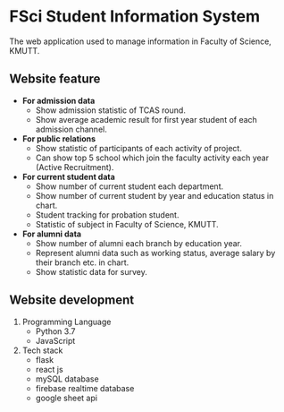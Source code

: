 # FSci Student Information System
The web application used to manage information in Faculty of Science, KMUTT.

## Website feature
 - **For admission data**
	- Show admission statistic of TCAS round.
	- Show average academic result for first year student of each admission channel.
 - **For public relations**
	 - Show statistic of participants of each activity of project.
	 - Can show top 5 school which join the faculty activity each year (Active Recruitment).
 - **For current student data**
	- Show number of current student each department.
	- Show number of current student by year and education status in chart.
	- Student tracking for probation student.
	- Statistic of subject in Faculty of Science, KMUTT.
 - **For alumni data**
	 - Show number of alumni each branch by education year.
	 - Represent alumni data such as working status, average salary by their branch etc. in chart.
	 - Show statistic data for survey.

## Website development

 1. Programming Language
	 - Python 3.7
	 - JavaScript
 2. Tech stack
	- flask
	- react js
	- mySQL database
	- firebase realtime database
	- google sheet api
